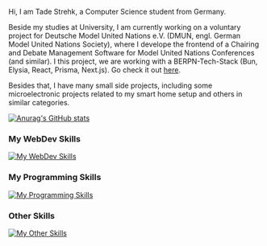 Hi, I am Tade Strehk, a Computer Science student from Germany.

Beside my studies at University, I am currently working on a voluntary project for Deutsche Model United Nations e.V. (DMUN, engl. German Model United Nations Society), where I develope the frontend of a Chairing and Debate Management Software for Model United Nations Conferences (and similar).
I this project, we are working with a BERPN-Tech-Stack (Bun, Elysia, React, Prisma, Next.js). Go check it out [here](https://github.com/DeutscheModelUnitedNations/munify).

Besides that, I have many small side projects, including some microelectronic projects related to my smart home setup and others in similar categories.

[![Anurag's GitHub stats](https://github-readme-stats.vercel.app/api?username=tadesf&show_icons=true&hide=stars&show=reviews,prs_merged)](https://github.com/anuraghazra/github-readme-stats)


### My WebDev Skills

[![My WebDev Skills](https://skillicons.dev/icons?i=react,nextjs,svelte,tailwind,prisma,nodejs)](https://skillicons.dev)


### My Programming Skills

[![My Programming Skills](https://skillicons.dev/icons?i=js,ts,py,html,css,java,git,docker)](https://skillicons.dev)


### Other Skills

[![My Other Skills](https://skillicons.dev/icons?i=ai,ps,ae,au,xd,figma,latex,raspberrypi)](https://skillicons.dev)


<!--
**TadeSF/TadeSF** is a ✨ _special_ ✨ repository because its `README.md` (this file) appears on your GitHub profile.

Here are some ideas to get you started:

- 🔭 I’m currently working on ...
- 🌱 I’m currently learning ...
- 👯 I’m looking to collaborate on ...
- 🤔 I’m looking for help with ...
- 💬 Ask me about ...
- 📫 How to reach me: ...
- 😄 Pronouns: ...
- ⚡ Fun fact: ...
-->
